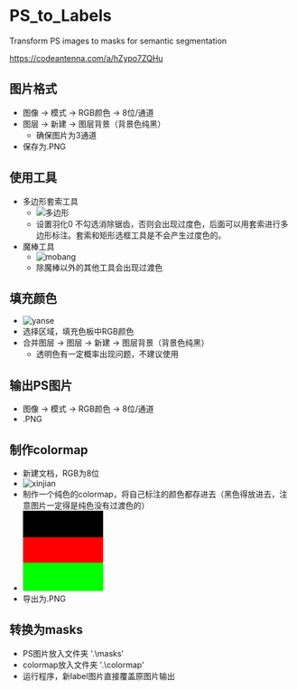 PS_to_Labels
====
Transform PS images to masks for semantic segmentation

https://codeantenna.com/a/hZypo7ZQHu

图片格式
------
- 图像 → 模式 → RGB颜色 → 8位/通道
- 图层 → 新建 → 图层背景（背景色纯黑）
  - 确保图片为3通道
- 保存为.PNG

使用工具
--------
- 多边形套索工具
  - ![[多边形](https://github.com/Huramhex/PS_to_Labels/blob/292bb7a5a066d03d788ffe60d7b36d927813aba2/ps_to_masks/%E5%A4%9A%E8%BE%B9%E5%A5%97%E7%B4%A2.png)](https://github.com/Huramhex/image/blob/154606d57fb72b0b413412531d3f329f2daab36b/ps_to_masks/%E5%A4%9A%E8%BE%B9%E5%A5%97%E7%B4%A2.png)
  - 设置羽化0 不勾选消除锯齿，否则会出现过度色，后面可以用套索进行多边形标注。套索和矩形选框工具是不会产生过度色的。
- 魔棒工具
  - ![mobang](https://github.com/Huramhex/image/blob/154606d57fb72b0b413412531d3f329f2daab36b/ps_to_masks/%E9%AD%94%E6%9C%AF%E6%A3%92.png)
  - 除魔棒以外的其他工具会出现过渡色

填充颜色
--------
- ![yanse](https://github.com/Huramhex/image/blob/154606d57fb72b0b413412531d3f329f2daab36b/ps_to_masks/%E8%89%B2%E6%9D%BF.png)
- 选择区域，填充色板中RGB颜色
- 合并图层 → 图层 → 新建 → 图层背景（背景色纯黑）
  - 透明色有一定概率出现问题，不建议使用 

输出PS图片
-----
- 图像 → 模式 → RGB颜色 → 8位/通道
- .PNG

制作colormap
------
- 新建文档，RGB为8位
- ![xinjian](https://github.com/Huramhex/image/blob/10582de2dd33166d11bf403c7f761f6cef1902db/ps_to_masks/colormap%E6%96%B0%E5%BB%BA.png)
- 制作一个纯色的colormap，将自己标注的颜色都存进去（黑色得放进去，注意图片一定得是纯色没有过渡色的）
- ![colormap](https://github.com/Huramhex/PS_to_Labels/blob/351a8986263438af855a7adbd4a2e54e2d4425e8/colormap/colormap.png)
- 导出为.PNG

转换为masks
-----
- PS图片放入文件夹 '.\masks'
- colormap放入文件夹 '.\colormap'
- 运行程序，新label图片直接覆盖原图片输出


